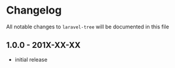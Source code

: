 # Changelog

All notable changes to `laravel-tree` will be documented in this file

## 1.0.0 - 201X-XX-XX

- initial release
